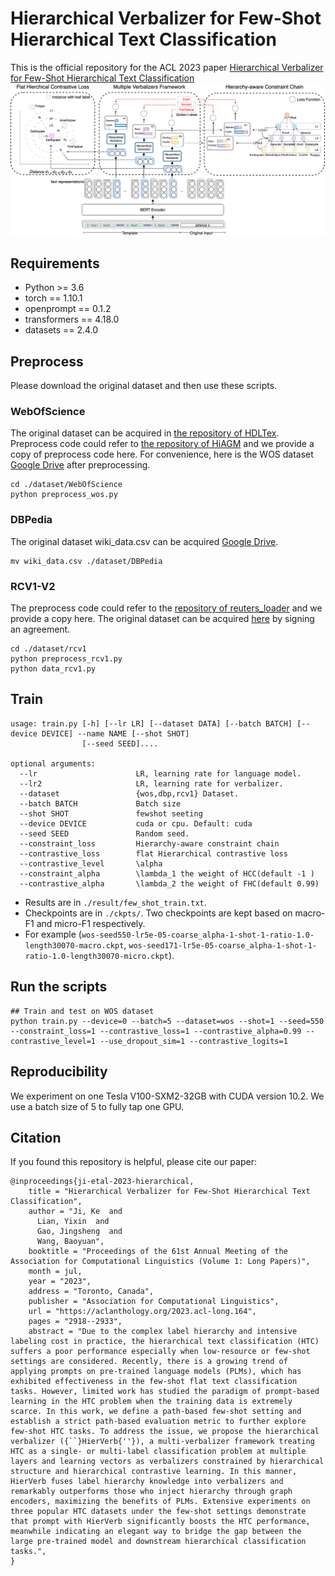 
# Hierarchical Verbalizer for Few-Shot Hierarchical Text Classification

This is the official repository for the ACL 2023 paper
[Hierarchical Verbalizer for Few-Shot Hierarchical Text Classification](https://arxiv.org/pdf/2305.16885.pdf)
![DataConstruction](./image/overview.png)
## Requirements

* Python >= 3.6
* torch == 1.10.1
* openprompt == 0.1.2
* transformers == 4.18.0
* datasets == 2.4.0

## Preprocess

Please download the original dataset and then use these scripts.

### WebOfScience

The original dataset can be acquired in [the repository of HDLTex](https://github.com/kk7nc/HDLTex). Preprocess code could refer to [the repository of HiAGM](https://github.com/Alibaba-NLP/HiAGM) and we provide a copy of preprocess code here. For convenience, here is the WOS dataset [Google Drive](https://drive.google.com/file/d/1UuVDd3uEVVFcuy6i-LdZUo6SHJSMQ1-b/view?usp=share_link) after preprocessing.
```shell
cd ./dataset/WebOfScience
python preprocess_wos.py
```

### DBPedia

The original dataset wiki_data.csv can be acquired [Google Drive](https://drive.google.com/file/d/1eAHuIvasAd3g2oA-meWEeksIIfqycRWq/view?usp=drive_link).
```shell
mv wiki_data.csv ./dataset/DBPedia
```

### RCV1-V2

The preprocess code could refer to the [repository of reuters_loader](https://github.com/ductri/reuters_loader) and we provide a copy here. The original dataset can be acquired [here](https://trec.nist.gov/data/reuters/reuters.html) by signing an agreement.

```shell
cd ./dataset/rcv1
python preprocess_rcv1.py
python data_rcv1.py
```

## Train

```
usage: train.py [-h] [--lr LR] [--dataset DATA] [--batch BATCH] [--device DEVICE] --name NAME [--shot SHOT]
                [--seed SEED]....

optional arguments:
  --lr                      LR, learning rate for language model.                   
  --lr2                     LR, learning rate for verbalizer.
  --dataset                 {wos,dbp,rcv1} Dataset.
  --batch BATCH             Batch size
  --shot SHOT               fewshot seeting
  --device DEVICE           cuda or cpu. Default: cuda
  --seed SEED               Random seed.
  --constraint_loss         Hierarchy-aware constraint chain
  --contrastive_loss        flat Hierarchical contrastive loss
  --contrastive_level       \alpha
  --constraint_alpha        \lambda_1 the weight of HCC(default -1 )
  --contrastive_alpha       \lambda_2 the weight of FHC(default 0.99)
```

- Results are in `./result/few_shot_train.txt`.
- Checkpoints are in `./ckpts/`. Two checkpoints are kept based on macro-F1 and micro-F1 respectively.
- For example (`wos-seed550-lr5e-05-coarse_alpha-1-shot-1-ratio-1.0-length30070-macro.ckpt`, 
`wos-seed171-lr5e-05-coarse_alpha-1-shot-1-ratio-1.0-length30070-micro.ckpt`).

## Run the scripts
```shell
## Train and test on WOS dataset
python train.py --device=0 --batch=5 --dataset=wos --shot=1 --seed=550 --constraint_loss=1 --contrastive_loss=1 --contrastive_alpha=0.99 --contrastive_level=1 --use_dropout_sim=1 --contrastive_logits=1
```

## Reproducibility

We experiment on one Tesla V100-SXM2-32GB with CUDA version $10.2$. We use a batch size of $5$ to fully tap one GPU.

## Citation
If you found this repository is helpful, please cite our paper:
```
@inproceedings{ji-etal-2023-hierarchical,
    title = "Hierarchical Verbalizer for Few-Shot Hierarchical Text Classification",
    author = "Ji, Ke  and
      Lian, Yixin  and
      Gao, Jingsheng  and
      Wang, Baoyuan",
    booktitle = "Proceedings of the 61st Annual Meeting of the Association for Computational Linguistics (Volume 1: Long Papers)",
    month = jul,
    year = "2023",
    address = "Toronto, Canada",
    publisher = "Association for Computational Linguistics",
    url = "https://aclanthology.org/2023.acl-long.164",
    pages = "2918--2933",
    abstract = "Due to the complex label hierarchy and intensive labeling cost in practice, the hierarchical text classification (HTC) suffers a poor performance especially when low-resource or few-shot settings are considered. Recently, there is a growing trend of applying prompts on pre-trained language models (PLMs), which has exhibited effectiveness in the few-shot flat text classification tasks. However, limited work has studied the paradigm of prompt-based learning in the HTC problem when the training data is extremely scarce. In this work, we define a path-based few-shot setting and establish a strict path-based evaluation metric to further explore few-shot HTC tasks. To address the issue, we propose the hierarchical verbalizer ({``}HierVerb{''}), a multi-verbalizer framework treating HTC as a single- or multi-label classification problem at multiple layers and learning vectors as verbalizers constrained by hierarchical structure and hierarchical contrastive learning. In this manner, HierVerb fuses label hierarchy knowledge into verbalizers and remarkably outperforms those who inject hierarchy through graph encoders, maximizing the benefits of PLMs. Extensive experiments on three popular HTC datasets under the few-shot settings demonstrate that prompt with HierVerb significantly boosts the HTC performance, meanwhile indicating an elegant way to bridge the gap between the large pre-trained model and downstream hierarchical classification tasks.",
}
```